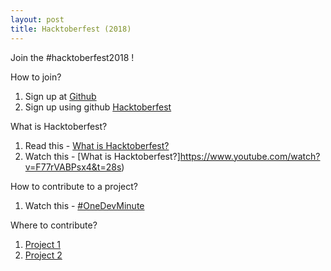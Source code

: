 ```yaml
---
layout: post
title: Hacktoberfest (2018)
---
```

Join the #hacktoberfest2018 !

How to join?
1. Sign up at [Github](http://github.com/)
2. Sign up using github [Hacktoberfest](http://hacktoberfest.digitalocean.com/)

What is Hacktoberfest?
1. Read this - [What is Hacktoberfest?](https://www.linkedin.com/pulse/what-hacktoberfest-dilum-de-silva)
2. Watch this - [What is Hacktoberfest?]https://www.youtube.com/watch?v=F77rVABPsx4&t=28s)

How to contribute to a project?
1. Watch this - [#OneDevMinute](https://www.youtube.com/watch?v=MnCfVxSw3ak)

Where to contribute?
1. [Project 1](https://github.com/Jobayer-Ahmed/openForAll-Hacktoberfest-2018)
2. [Project 2](https://github.com/my-first-pr/hacktoberfest-2018)